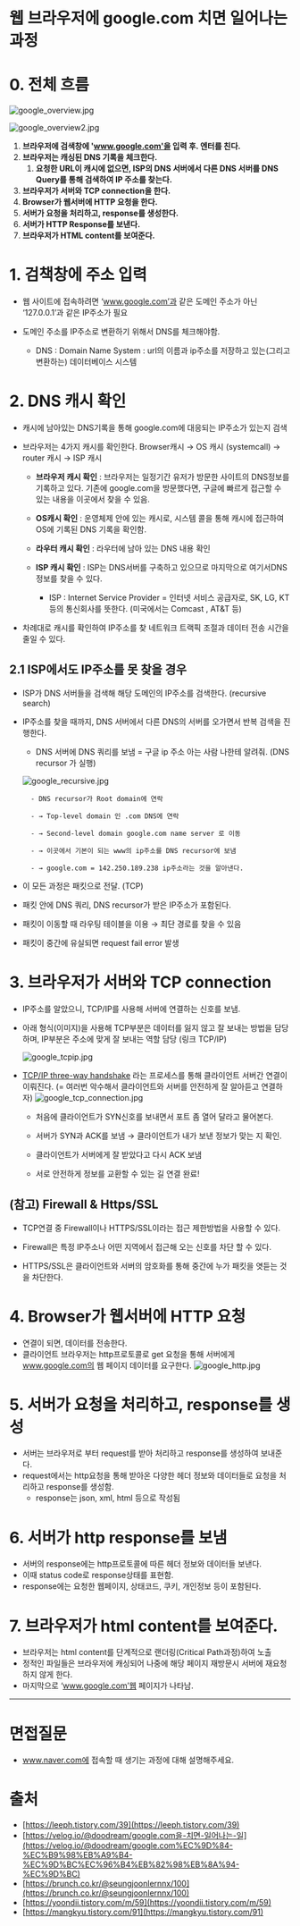 # 웹 브라우저에 google.com 치면 일어나는 과정

# 0. 전체 흐름

![google_overview.jpg](./image/google_overview.jpg)

![google_overview2.jpg](./image/google_overview2.jpg)

1. **브라우저에 검색창에 'www.google.com'을 입력 후. 엔터를 친다.**
2. **브라우저는 캐싱된 DNS 기록을 체크한다.**
    1. **요청한 URL이 캐시에 없으면, ISP의 DNS 서버에서 다른 DNS 서버를 DNS Query를 통해 검색하여 IP 주소를 찾는다.**
3. **브라우저가 서버와 TCP connection을 한다.**
4. **Browser가 웹서버에 HTTP 요청을 한다.**
5. **서버가 요청을 처리하고, response를 생성한다.**
6. **서버가 HTTP Response를 보낸다.**
7. **브라우저가 HTML content를 보여준다.**

# 1. 검책창에 주소 입력

- 웹 사이트에 접속하려면 ‘www.google.com’과 같은 도메인 주소가 아닌 ‘127.0.0.1’과 같은 IP주소가 필요
  
- 도메인 주소를 IP주소로 변환하기 위해서 DNS를 체크해야함.
    - DNS : Domain Name System : url의 이름과 ip주소를 저장하고 있는(그리고 변환하는) 데이터베이스 시스템

# 2. DNS 캐시 확인

- 캐시에 남아있는 DNS기록을 통해 google.com에 대응되는 IP주소가 있는지 검색
  
- 브라우저는 4가지 캐시를 확인한다. Browser캐시 → OS 캐시 (systemcall) → router 캐시 → ISP 캐시
  
    - **브라우저 캐시 확인** : 브라우저는 일정기간 유저가 방문한 사이트의 DNS정보를 기록하고 있다. 기존에 google.com을 방문했다면, 구글에 빠르게 접근할 수 있는 내용을 이곳에서 찾을 수 있음.
      
    - **OS캐시 확인** : 운영체제 안에 있는 캐시로, 시스템 콜을 통해 캐시에 접근하여 OS에 기록된 DNS 기록을 확인함.
      
    - **라우터 캐시 확인** : 라우터에 남아 있는 DNS 내용 확인
      
    - **ISP 캐시 확인** : ISP는 DNS서버를 구축하고 있으므로 마지막으로 여기서DNS 정보를 찾을 수 있다.
      
        - ISP : Internet Service Provider = 인터넷 서비스 공급자로, SK, LG, KT등의 통신회사를 뜻한다. (미국에서는 Comcast , AT&T 등)
          
- 차례대로 캐시를 확인하여 IP주소를 찾 네트워크 트랙픽 조절과 데이터 전송 시간을 줄일 수 있다.

## 2.1 ISP에서도 IP주소를 못 찾을 경우

- ISP가 DNS 서버들을 검색해 해당 도메인의 IP주소를 검색한다. (recursive search)
  
- IP주소를 찾을 때까지, DNS 서버에서 다른 DNS의 서버를 오가면서 반복 검색을 진행한다.
  
    - DNS 서버에 DNS 쿼리를 보냄 = 구글 ip 주소 아는 사람 나한테 알려줘. (DNS recursor 가 실행)
      
    ![google_recursive.jpg](./image/google_recursive.jpg)
  
        - DNS recursor가 Root domain에 연락
  
        - → Top-level domain 인 .com DNS에 연락
  
        - → Second-level domain google.com name server 로 이동
  
        - → 이곳에서 기본이 되는 www의 ip주소를 DNS recursor에 보냄
  
        - → google.com = 142.250.189.238 ip주소라는 것을 알아낸다.
- 이 모든 과정은 패킷으로 전달. (TCP)
  
- 패킷 안에 DNS 쿼리, DNS recursor가 받은 IP주소가 포함된다.
  
- 패킷이 이동할 때 라우팅 테이블을 이용 → 최단 경로를 찾을 수 있음
  
- 패킷이 중간에 유실되면 request fail error 발생

# 3. **브라우저가 서버와 TCP connection**

- IP주소를 알았으니, TCP/IP를 사용해 서버에 연결하는 신호를 보냄.
  
- 아래 형식(이미지)을 사용해 TCP부분은 데이터를 잃지 않고 잘 보내는 방법을 담당하며, IP부분은 주소에 맞게 잘 보내는 역할 담당 (링크 TCP/IP)
    
  ![google_tcpip.jpg](./image/google_tcpip.jpg)

- [TCP/IP three-way handshake](https://github.com/psyStudy/CS_study/blob/main/Network/TCPandUDP.md) 라는 프로세스를 통해 클라이언트 서버간 연결이 이뤄진다. (= 여러번 악수해서 클라이언트와 서버를 안전하게 잘 알아듣고 연결하자)
      ![google_tcp_connection.jpg](./image/google_tcp_connection.jpg)
    
    - 처음에 클라이언트가 SYN신호를 보내면서 포트 좀 열어 달라고 물어본다.
      
    - 서버가 SYN과 ACK를 보냄 → 클라이언트가 내가 보낸 정보가 맞는 지 확인.
      
    - 클라이언트가 서버에게 잘 받았다고 다시 ACK 보냄
      
    - 서로 안전하게 정보를 교환할 수 있는 길 연결 완료!

## (참고) Firewall & Https/SSL

- TCP연결 중 Firewall이나 HTTPS/SSL이라는 접근 제한방법을 사용할 수 있다.

- Firewall은 특정 IP주소나 어떤 지역에서 접근해 오는 신호를 차단 할 수 있다.
  
- HTTPS/SSL은 클라이언트와 서버의 암호화를 통해 중간에 누가 패킷을 엿듣는 것을 차단한다.

# 4. **Browser가 웹서버에 HTTP 요청**

- 연결이 되면, 데이터를 전송한다.
- 클라이언트 브라우저는 http프로토콜로 get 요청을 통해 서버에게 www.google.com의 웹 페이지 데이터를 요구한다.
![google_http.jpg](./image/google_http.jpg)

# 5. **서버가 요청을 처리하고, response를 생성**

- 서버는 브라우저로 부터 request를 받아 처리하고 response를 생성하여 보내준다.
- request에서는 http요청을 통해 받아온 다양한 헤더 정보와 데이터들로 요청을 처리하고 response를 생성함.
    - response는 json, xml, html 등으로 작성됨

# 6. 서버가 http response를 보냄

- 서버의 response에는 http프로토콜에 따른 헤더 정보와 데이터들 보낸다.
- 이때 status code로 response상태를 표현함.
- response에는 요청한 웹페이지, 상태코드, 쿠키, 개인정보 등이 포함된다.

# 7. 브라우저가 html content를 보여준다.

- 브라우저는 html content를 단계적으로 랜더링(Critical Path과정)하여 노출
- 정적인 파일들은 브라우저에 캐싱되어 나중에 해당 페이지 재방문시 서버에 재요청하지 않게 한다.
- 마지막으로 ‘www.google.com’웹 페이지가 나타남.

---

# 면접질문

- www.naver.com에 접속할 때 생기는 과정에 대해 설명해주세요.

# 출처

- [https://leeph.tistory.com/39](https://leeph.tistory.com/39)
- [https://velog.io/@doodream/google.com을-치면-일어나는-일](https://velog.io/@doodream/google.com%EC%9D%84-%EC%B9%98%EB%A9%B4-%EC%9D%BC%EC%96%B4%EB%82%98%EB%8A%94-%EC%9D%BC)
- [https://brunch.co.kr/@seungjoonlernnx/100](https://brunch.co.kr/@seungjoonlernnx/100)
- [https://yoondii.tistory.com/m/59](https://yoondii.tistory.com/m/59)
- [https://mangkyu.tistory.com/91](https://mangkyu.tistory.com/91)
